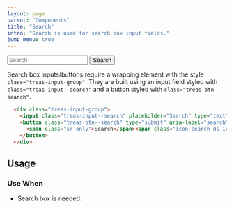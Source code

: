 ```yaml
---
layout: page
parent: "Components"
title: "Search"
intro: "Search is used for search box input fields."
jump_menu: true
---
```


<div class="ds-preview">
  <div class="usdt-row align-center">
    <div class="usdt-col-md-8">
      <div class="treas-input-group">
        <input class="treas-input--search" placeholder="Search" type="text" title="Search input">
        <button class="treas-btn--search" type="submit" aria-label="search"><span class="sr-only">Search</span><span class="icon-search ds-icon"></span></button>
      </div>
    </div>
  </div>
</div>

Search box inputs/buttons require a wrapping element with the style `class="treas-input-group"`. They are built using an input field styled with `class="treas-input--search"` and a button styled with `class="treas-btn--search"`.

```html
  <div class="treas-input-group">
    <input class="treas-input--search" placeholder="Search" type="text" title="Search input">
    <button class="treas-btn--search" type="submit" aria-label="search">
      <span class="sr-only">Search</span><span class="icon-search ds-icon"></span>
    </button>
  </div>
```


## Usage

### Use When

* Search box is needed.

